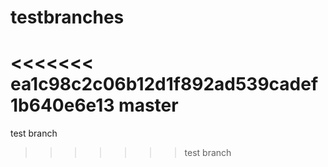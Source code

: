 # testbranches
<<<<<<< ea1c98c2c06b12d1f892ad539cadef1b640e6e13
master
=======
test branch

>>>>>>> test branch
